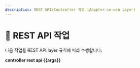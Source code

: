 ```yaml
---
description: REST API/Controller 작업 (Adapter-in-web layer)
---
```


# 📡 REST API 작업

다음 작업을 REST API layer 규칙에 따라 수행합니다:

**controller rest api {{args}}**
